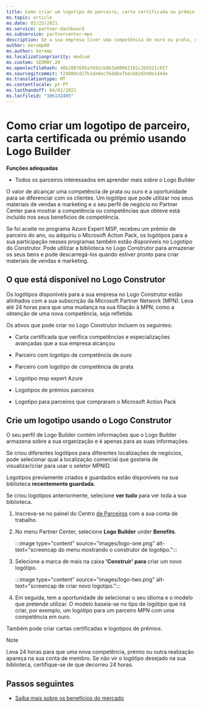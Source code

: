 ```yaml
---
title: Como criar um logotipo de parceiro, carta certificada ou prêmio usando o Logo Builder
ms.topic: article
ms.date: 03/23/2021
ms.service: partner-dashboard
ms.subservice: partnercenter-mpn
description: Se a sua empresa tiver uma competência de ouro ou prata, gere um logótipo personalizado para a sua empresa ou solicite uma carta de verificação certificada personalizada utilizando a ferramenta Logo Builder no Partner Center.
author: keramp88
ms.author: keramp
ms.localizationpriority: medium
ms.custom: SEOMAY.20
ms.openlocfilehash: 40b2867695a7692cb863a00062101c2b5521c657
ms.sourcegitcommit: f24089cd27b1de6ecf6ddbefb6cbb2d340e144de
ms.translationtype: MT
ms.contentlocale: pt-PT
ms.lasthandoff: 04/01/2021
ms.locfileid: "106132405"
---
```

# <a name="how-to-create-a-partner-logo-certified-letter-or-award-using-logo-builder"></a>Como criar um logotipo de parceiro, carta certificada ou prémio usando Logo Builder

**Funções adequadas**

- Todos os parceiros interessados em aprender mais sobre o Logo Builder

O valor de alcançar uma competência de prata ou ouro é a oportunidade para se diferenciar com os clientes. Um logótipo que pode utilizar nos seus materiais de vendas e marketing e o seu perfil de negócio no Partner Center para mostrar a competência ou competências que obteve está incluído nos seus benefícios de competência. 

Se foi aceite no programa Azure Expert MSP, recebeu um prémio de parceiro do ano, ou adquiriu o Microsoft Action Pack, os logótipos para a sua participação nesses programas também estão disponíveis no Logotipo do Construtor. Pode utilizar a biblioteca no Logo Construtor para armazenar os seus bens e pode descarregá-los quando estiver pronto para criar materiais de vendas e marketing. 

## <a name="what-is-available-in-logo-builder"></a>O que está disponível no Logo Construtor

Os logótipos disponíveis para a sua empresa no Logo Construtor estão alinhados com a sua subscrição da Microsoft Partner Network (MPN). Leva até 24 horas para que uma mudança na sua filiação à MPN, como a obtenção de uma nova competência, seja refletida.

Os ativos que pode criar no Logo Construtor incluem os seguintes:

- Carta certificada que verifica competências e especializações avançadas que a sua empresa alcançou

- Parceiro com logotipo de competência de ouro

- Parceiro com logotipo de competência de prata

- Logotipo msp expert Azure

- Logotipos de prémios parceiros

- Logotipo para parceiros que compraram o Microsoft Action Pack

## <a name="create-a-logo-using-logo-builder"></a>Crie um logotipo usando o Logo Construtor

O seu perfil de Logo Builder contém informações que o Logo Builder armazena sobre a sua organização e é apenas para as suas informações.

Se criou diferentes logótipos para diferentes localizações de negócios, pode selecionar qual a localização comercial que gostaria de visualizar/criar para usar o seletor MPNID.

Logotipos previamente criados e guardados estão disponíveis na sua biblioteca **recentemente guardada.**

Se criou logotipos anteriormente, selecione **ver tudo** para ver toda a sua biblioteca.

1. Inscreva-se no painel do Centro [de Parceiros](https://partner.microsoft.com/dashboard) com a sua conta de trabalho.

1. No menu Partner Center, selecione **Logo Builder** under **Benefits**.
 
   :::image type="content" source="images/logo-one.png" alt-text="screencap do menu mostrando o construtor de logotipo.":::

3. Selecione a marca de mais na caixa **'Construir' para** criar um novo logótipo.

   :::image type="content" source="images/logo-two.png" alt-text="screencap de criar novo logotipo.":::

4. Em seguida, tem a oportunidade de selecionar o seu idioma e o modelo que pretende utilizar. O modelo baseia-se no tipo de logótipo que irá criar, por exemplo, um logótipo para um parceiro MPN com uma competência em ouro.

Também pode criar cartas certificadas e logotipos de prêmios.

>[!NOTE]
>Leva 24 horas para que uma nova competência, prémio ou outra realização apareça na sua conta de membro. Se não vir o logótipo desejado na sua biblioteca, certifique-se de que decorreu 24 horas.

## <a name="next-steps"></a>Passos seguintes

- [Saiba mais sobre os benefícios do mercado](mpn-learn-about-go-to-market-benefits.md)
